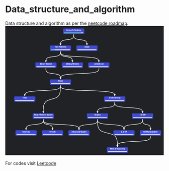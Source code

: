 # Data_structure_and_algorithm
Data structure and algorithm as per the [neetcode roadmap](https://neetcode.io/roadmap).
![Roadmap](figures/roadmap.png)

For codes visit [Leetcode](https://leetcode.com/zovelsanj/)
